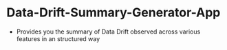 # Data-Drift-Summary-Generator-App
- Provides you the summary of Data Drift observed across various features in an structured way
